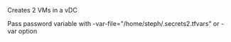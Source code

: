 Creates 2 VMs in a vDC

Pass password variable with -var-file="/home/steph/.secrets2.tfvars" or -var option
